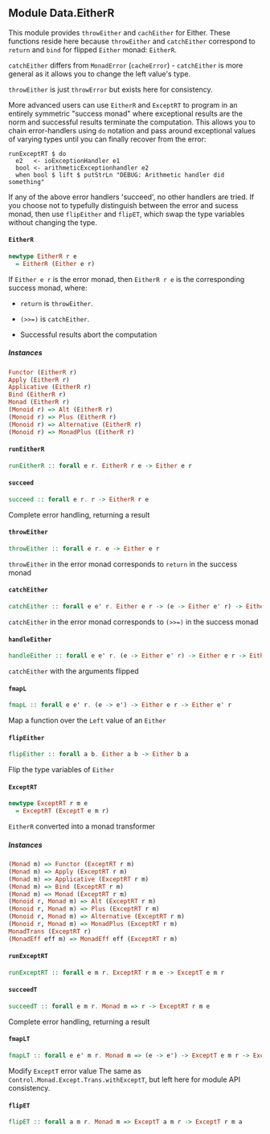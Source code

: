 ## Module Data.EitherR

This module provides `throwEither` and `cachEither` for Either. These
functions reside here because `throwEither` and `catchEither` correspond
to `return` and `bind` for flipped `Either` monad: `EitherR`.

`catchEither` differs from `MonadError` (`cacheError`) - `catchEither` is
more general as it allows you to change the left value's type.

`throwEither` is just `throwError` but exists here for consistency.

More advanced users can use `EitherR` and `ExceptRT` to program in an
entirely symmetric "success monad" where exceptional results are the norm
and successful results terminate the computation.  This allows you to chain
error-handlers using `do` notation and pass around exceptional values of
varying types until you can finally recover from the error:

    runExceptRT $ do
      e2   <- ioExceptionHandler e1
      bool <- arithmeticExceptionhandler e2
      when bool $ lift $ putStrLn "DEBUG: Arithmetic handler did something"

If any of the above error handlers 'succeed', no other handlers are tried.
If you choose not to typefully distinguish between the error and sucess
monad, then use `flipEither` and `flipET`, which swap the type variables without
changing the type.

#### `EitherR`

``` purescript
newtype EitherR r e
  = EitherR (Either e r)
```

If `Either e r` is the error monad, then `EitherR r e` is the
corresponding success monad, where:

  * `return` is `throwEither`.

  * `(>>=)` is `catchEither`.

  * Successful results abort the computation


##### Instances
``` purescript
Functor (EitherR r)
Apply (EitherR r)
Applicative (EitherR r)
Bind (EitherR r)
Monad (EitherR r)
(Monoid r) => Alt (EitherR r)
(Monoid r) => Plus (EitherR r)
(Monoid r) => Alternative (EitherR r)
(Monoid r) => MonadPlus (EitherR r)
```

#### `runEitherR`

``` purescript
runEitherR :: forall e r. EitherR r e -> Either e r
```

#### `succeed`

``` purescript
succeed :: forall e r. r -> EitherR r e
```

Complete error handling, returning a result

#### `throwEither`

``` purescript
throwEither :: forall e r. e -> Either e r
```

`throwEither` in the error monad corresponds to `return` in the success monad

#### `catchEither`

``` purescript
catchEither :: forall e e' r. Either e r -> (e -> Either e' r) -> Either e' r
```

`catchEither` in the error monad corresponds to `(>>=)` in the success monad

#### `handleEither`

``` purescript
handleEither :: forall e e' r. (e -> Either e' r) -> Either e r -> Either e' r
```

`catchEither` with the arguments flipped

#### `fmapL`

``` purescript
fmapL :: forall e e' r. (e -> e') -> Either e r -> Either e' r
```

Map a function over the `Left` value of an `Either`

#### `flipEither`

``` purescript
flipEither :: forall a b. Either a b -> Either b a
```

Flip the type variables of `Either`

#### `ExceptRT`

``` purescript
newtype ExceptRT r m e
  = ExceptRT (ExceptT e m r)
```

`EitherR` converted into a monad transformer

##### Instances
``` purescript
(Monad m) => Functor (ExceptRT r m)
(Monad m) => Apply (ExceptRT r m)
(Monad m) => Applicative (ExceptRT r m)
(Monad m) => Bind (ExceptRT r m)
(Monad m) => Monad (ExceptRT r m)
(Monoid r, Monad m) => Alt (ExceptRT r m)
(Monoid r, Monad m) => Plus (ExceptRT r m)
(Monoid r, Monad m) => Alternative (ExceptRT r m)
(Monoid r, Monad m) => MonadPlus (ExceptRT r m)
MonadTrans (ExceptRT r)
(MonadEff eff m) => MonadEff eff (ExceptRT r m)
```

#### `runExceptRT`

``` purescript
runExceptRT :: forall e m r. ExceptRT r m e -> ExceptT e m r
```

#### `succeedT`

``` purescript
succeedT :: forall e m r. Monad m => r -> ExceptRT r m e
```

Complete error handling, returning a result

#### `fmapLT`

``` purescript
fmapLT :: forall e e' m r. Monad m => (e -> e') -> ExceptT e m r -> ExceptT e' m r
```

Modify `ExceptT` error value
The same as `Control.Monad.Except.Trans.withExceptT`, but left
here for module API consistency.

#### `flipET`

``` purescript
flipET :: forall a m r. Monad m => ExceptT a m r -> ExceptT r m a
```


